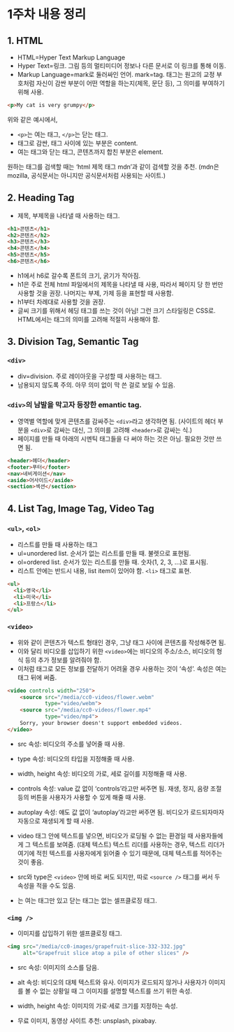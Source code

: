 # 1주차 내용 정리

## 1. HTML

* HTML=Hyper Text Markup Language  
* Hyper Text=링크. 그림 등의 멀티미디어 정보나 다른 문서로 이 링크를 통해 이동.  
* Markup Language=mark로 둘러싸인 언어. mark=tag. 태그는 원고의 교정 부호처럼 자신이 감싼 부분이 어떤 역할을 하는지(제목, 문단 등), 그 의미를 부여하기 위해 사용.

```html
<p>My cat is very grumpy</p>
```

위와 같은 예시에서,  
* `<p>`는 여는 태그, `</p>`는 닫는 태그.  
* 태그로 감싼, 태그 사이에 있는 부분은 content.  
* 여는 태그와 닫는 태그, 콘텐츠까지 합친 부분은 element.

원하는 태그를 검색할 때는 ‘html 제목 태그 mdn’과 같이 검색할 것을 추천. (mdn은 mozilla, 공식문서는 아니지만 공식문서처럼 사용되는 사이트.)


## 2. Heading Tag

* 제목, 부제목을 나타낼 때 사용하는 태그.

```html
<h1>콘텐츠</h1>
<h2>콘텐츠</h2>
<h3>콘텐츠</h3>
<h4>콘텐츠</h4>
<h5>콘텐츠</h5>
<h6>콘텐츠</h6>
```

* h1에서 h6로 갈수록 폰트의 크기, 굵기가 작아짐.
* h1은 주로 전체 html 파일에서의 제목을 나타낼 때 사용, 따라서 페이지 당 한 번만 사용할 것을 권장. 나머지는 부제, 가제 등을 표현할 때 사용함.
* h1부터 차례대로 사용할 것을 권장.
* 글씨 크기를 위해서 헤딩 태그를 쓰는 것이 아님! 그런 크기 스타일링은 CSS로. HTML에서는 태그의 의미를 고려해 적절히 사용해야 함.


## 3. Division Tag, Semantic Tag

### `<div>`
* div=division. 주로 레이아웃을 구성할 때 사용하는 태그.
* 남용되지 않도록 주의. 아무 의미 없이 막 쓴 걸로 보일 수 있음.

### `<div>`의 남발을 막고자 등장한 emantic tag.
* 영역별 역할에 맞게 콘텐츠를 감싸주는 `<div>`라고 생각하면 됨. (사이트의 헤더 부분을 `<div>`로 감싸는 대신, 그 의미를 고려해 `<header>`로 감싸는 식.)
* 페이지를 만들 때 아래의 시멘틱 태그들을 다 써야 하는 것은 아님. 필요한 것만 쓰면 됨.

```html
<header>헤더</header>
<footer>푸터</footer>
<nav>네비게이션</nav>
<aside>어사이드</aside>
<section>섹션</section>
```


## 4. List Tag, Image Tag, Video Tag

### `<ul>`, `<ol>`
* 리스트를 만들 때 사용하는 태그
* ul=unordered list. 순서가 없는 리스트를 만들 때. 불렛으로 표현됨.
* ol=ordered list. 순서가 있는 리스트를 만들 때. 숫자(1, 2, 3, ...)로 표시됨.
* 리스트 안에는 반드시 내용, list item이 있어야 함. `<li>` 태그로 표현.

```html
<ul>
  <li>영국</li>
  <li>미국</li>
  <li>프랑스</li>
</ul>
```

### `<video>`  
* 위와 같이 콘텐츠가 텍스트 형태인 경우, 그냥 태그 사이에 콘텐츠를 작성해주면 됨.  
* 이와 달리 비디오를 삽입하기 위한 `<video>`에는 비디오의 주소/소스, 비디오의 형식 등의 추가 정보를 알려줘야 함.  
* 이처럼 태그로 모든 정보를 전달하기 어려울 경우 사용하는 것이 ‘속성’. 속성은 여는 태그 뒤에 써줌.

```html
<video controls width="250">
    <source src="/media/cc0-videos/flower.webm"
            type="video/webm">
    <source src="/media/cc0-videos/flower.mp4"
            type="video/mp4">
    Sorry, your browser doesn't support embedded videos.
</video>
```

* src 속성: 비디오의 주소를 넣어줄 때 사용.
* type 속성: 비디오의 타입을 지정해줄 때 사용.
* width, height 속성: 비디오의 가로, 세로 길이를 지정해줄 때 사용.
* controls 속성: value 값 없이 ‘controls’라고만 써주면 됨. 재생, 정지, 음량 조절 등의 버튼을 사용자가 사용할 수 있게 해줄 때 사용.
* autoplay 속성: 얘도 값 없이 ‘autoplay’라고만 써주면 됨. 비디오가 로드되자마자 자동으로 재생되게 할 때 사용.
* video 태그 안에 텍스트를 넣으면, 비디오가 로딩될 수 없는 환경일 때 사용자들에게 그 텍스트를 보여줌. (대체 텍스트) 텍스트 리더를 사용하는 경우, 텍스트 리더가 여기에 적힌 텍스트를 사용자에게 읽어줄 수 있기 때문에, 대체 텍스트를 적어주는 것이 좋음.

* src와 type은 `<video>` 안에 바로 써도 되지만, 따로 `<source />` 태그를 써서 두 속성을 적을 수도 있음.
* <source />는 여는 태그만 있고 닫는 태그는 없는 셀프클로징 태그.

### `<img />`
* 이미지를 삽입하기 위한 셀프클로징 태그.

```html
<img src="/media/cc0-images/grapefruit-slice-332-332.jpg"
     alt="Grapefruit slice atop a pile of other slices" />
```

* src 속성: 이미지의 소스를 담음.
* alt 속성: 비디오의 대체 텍스트와 유사. 이미지가 로드되지 않거나 사용자가 이미지를 볼 수 없는 상황일 때 그 이미지를 설명할 텍스트를 쓰기 위한 속성.
* width, height 속성: 이미지의 가로·세로 크기를 지정하는 속성.

* 무료 이미지, 동영상 사이트 추천: unsplash, pixabay.
